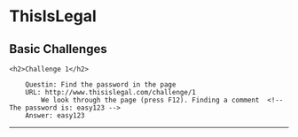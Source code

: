 # ThisIsLegal

<h2>Basic Challenges</h2>

	<h2>Challenge 1</h2>
	
		Questin: Find the password in the page
		URL: http://www.thisislegal.com/challenge/1
			We look through the page (press F12). Finding a comment  <!-- The password is: easy123 -->
		Answer: easy123
		
<hr>